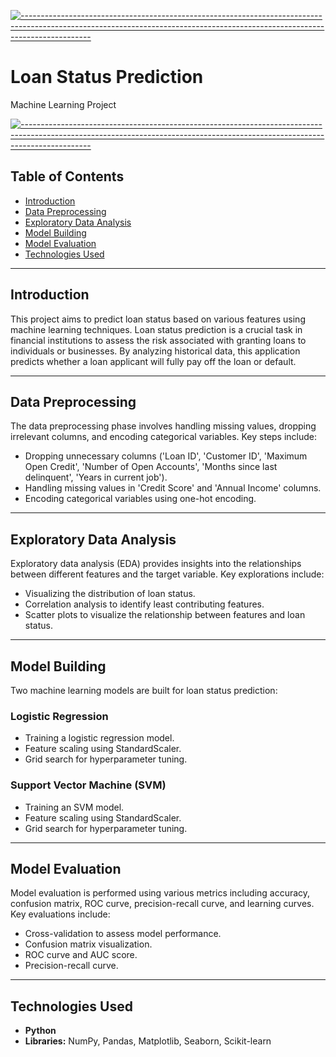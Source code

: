 [![-----------------------------------------------------------------------------------------------------------------------------------------------------------------------------](https://raw.githubusercontent.com/andreasbm/readme/master/assets/lines/aqua.png)](https://github.com/BaseMax?tab=repositories)


# Loan Status Prediction
Machine Learning Project

[![-----------------------------------------------------------------------------------------------------------------------------------------------------------------------------](https://raw.githubusercontent.com/andreasbm/readme/master/assets/lines/aqua.png)](https://github.com/BaseMax?tab=repositories)

## Table of Contents

- [Introduction](#introduction)
- [Data Preprocessing](#data-preprocessing)
- [Exploratory Data Analysis](#exploratory-data-analysis)
- [Model Building](#model-building)
- [Model Evaluation](#model-evaluation)
- [Technologies Used](#technologies-used)

---

## Introduction

This project aims to predict loan status based on various features using machine learning techniques. Loan status prediction is a crucial task in financial institutions to assess the risk associated with granting loans to individuals or businesses. By analyzing historical data, this application predicts whether a loan applicant will fully pay off the loan or default.

---

## Data Preprocessing

The data preprocessing phase involves handling missing values, dropping irrelevant columns, and encoding categorical variables. Key steps include:

- Dropping unnecessary columns ('Loan ID', 'Customer ID', 'Maximum Open Credit', 'Number of Open Accounts', 'Months since last delinquent', 'Years in current job').
- Handling missing values in 'Credit Score' and 'Annual Income' columns.
- Encoding categorical variables using one-hot encoding.

---

## Exploratory Data Analysis

Exploratory data analysis (EDA) provides insights into the relationships between different features and the target variable. Key explorations include:

- Visualizing the distribution of loan status.
- Correlation analysis to identify least contributing features.
- Scatter plots to visualize the relationship between features and loan status.

---

## Model Building

Two machine learning models are built for loan status prediction:

### Logistic Regression

- Training a logistic regression model.
- Feature scaling using StandardScaler.
- Grid search for hyperparameter tuning.

### Support Vector Machine (SVM)

- Training an SVM model.
- Feature scaling using StandardScaler.
- Grid search for hyperparameter tuning.

---

## Model Evaluation

Model evaluation is performed using various metrics including accuracy, confusion matrix, ROC curve, precision-recall curve, and learning curves. Key evaluations include:

- Cross-validation to assess model performance.
- Confusion matrix visualization.
- ROC curve and AUC score.
- Precision-recall curve.

---

## Technologies Used

- **Python**
- **Libraries:** NumPy, Pandas, Matplotlib, Seaborn, Scikit-learn

